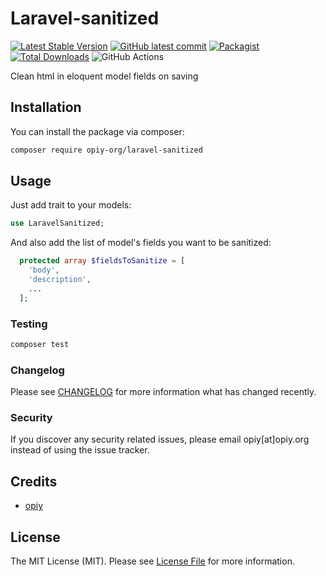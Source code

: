 # Laravel-sanitized
[![Latest Stable Version](http://poser.pugx.org/opiy-org/laravel-sanitized/v)](https://packagist.org/packages/opiy-org/laravel-sanitized)
[![GitHub latest commit](https://badgen.net/github/last-commit/opiy-org/laravel-sanitized)](https://GitHub.com/opiy-org/laravel-sanitized/commit/)
[![Packagist](https://img.shields.io/packagist/v/opiy-org/laravel-sanitized)](https://packagist.org/packages/opiy-org/laravel-sanitized/)
[![Total Downloads](https://img.shields.io/packagist/dt/opiy-org/laravel-sanitized.svg?style=flat-square)](https://packagist.org/packages/opiy-org/laravel-sanitized)
![GitHub Actions](https://github.com/opiy-org/laravel-sanitized/actions/workflows/main.yml/badge.svg)

Clean html in eloquent model fields on saving

## Installation

You can install the package via composer:

```bash
composer require opiy-org/laravel-sanitized
```

## Usage

Just add trait to your models:

```php
use LaravelSanitized;
```

And also add the list of model's fields you want to be sanitized:

```php
  protected array $fieldsToSanitize = [
    'body',
    'description',
    ...
  ];
```

### Testing

```bash
composer test
```

### Changelog

Please see [CHANGELOG](CHANGELOG.md) for more information what has changed recently.

### Security

If you discover any security related issues, please email opiy[at]opiy.org instead of using the issue tracker.

## Credits

- [opiy](https://github.com/opiy-org)

## License

The MIT License (MIT). Please see [License File](LICENSE.md) for more information.
